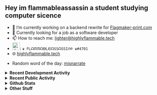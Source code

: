 ## Hey im flammableassassin a student studying computer sicence

- 🔭 I’m currently working on a backend rewrite for [Flagmaker-print.com](https://flagmaker-print.com)
- 🌱  Currently looking for a job as a software developer
- 📫 How to reach me: [lighter@highlyflammable.tech](mailto:lighter@highlyflammable.tech?subject=Hello)
- <img src="https://discord.com/assets/2c21aeda16de354ba5334551a883b481.png" alt="drawing" width="25"/>: `♛ ᖴᒪᗩᙏᙏᗩᙖᒪᙓᗩSSᗩSSIᑎ® ♛#4701`
- 🌐 [highlyflammable.tech](https://highlyflammable.tech)

<!--START_SECTION:randomWord-->
- Random word of the day: [misnarrate](https://www.wordnik.com/words/misnarrate)
<!--END_SECTION:randomWord-->

<details>
  <summary><b>Recent Development Activity</b></summary>
  Doesn't record in dev containers
    <br> 
  
  <!--START_SECTION:waka-->
```text
JavaScript   8 hrs 30 mins   ████████████████████▓░░░░   82.79 % 
Other        1 hr 41 mins    ████░░░░░░░░░░░░░░░░░░░░░   16.45 % 
JSON         4 mins          ▒░░░░░░░░░░░░░░░░░░░░░░░░   00.76 % 
```
<!--END_SECTION:waka-->

</details>

<details>
  <summary><b>Recent Public Activity</b></summary>
    <br>

  <!--START_SECTION:activity-->
1. ❗️ Opened issue [#1](https://github.com/flamableassassin/mycelium/issues/1) in [flamableassassin/mycelium](https://github.com/flamableassassin/mycelium)
2. 💪 Opened PR [#1](https://github.com/Flagmaker-Print/fastify-secure-session/pull/1) in [Flagmaker-Print/fastify-secure-session](https://github.com/Flagmaker-Print/fastify-secure-session)
3. 🗣 Commented on [#21](https://github.com/project-blurple/blurple-hammer/issues/21) in [project-blurple/blurple-hammer](https://github.com/project-blurple/blurple-hammer)
4. ❗️ Reopened issue [#2698](https://github.com/discord/discord-api-docs/issues/2698) in [discord/discord-api-docs](https://github.com/discord/discord-api-docs)
5. ❗️ Closed issue [#2698](https://github.com/discord/discord-api-docs/issues/2698) in [discord/discord-api-docs](https://github.com/discord/discord-api-docs)
  <!--END_SECTION:activity-->

</details>

<details>
  <summary><b>Github Stats</b></summary>
    <br>
    <p align="center">
      <img width="48%" src="https://github-readme-stats.vercel.app/api?username=flamableassassin&count_private=true&show_icons=true&theme=radical"/>
      <img width="48%" src="https://github-readme-streak-stats.herokuapp.com?user=flamableassassin&theme=neon-dark"/>
    </p>
  
</details>

<details>
  <summary><b>Other Stuff</b></summary>
  <br>
<a href="https://www.abuseipdb.com/user/67633" title="AbuseIPDB" alt="AbuseIPDB Contributor Badge">
	<img src="https://www.abuseipdb.com/contributor/67633.svg" style="width: 180px;">
</a>
  
</details>
